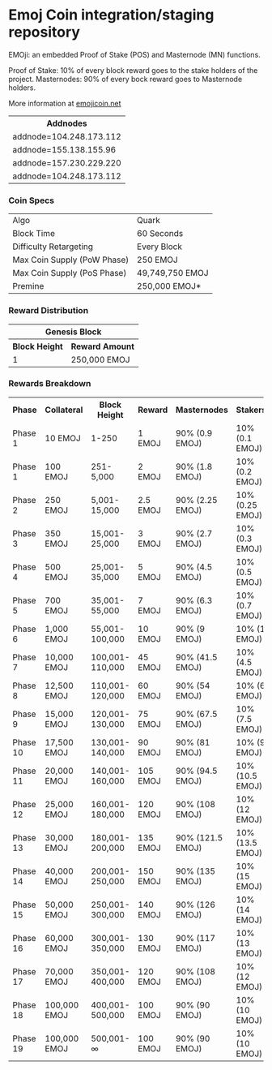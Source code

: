 Emoj Coin integration/staging repository
=====================================


EMOji: an embedded Proof of Stake (POS) and Masternode (MN) functions. 

Proof of Stake: 10% of every block reward goes to the stake holders of the project. 
Masternodes: 90% of every bock reward goes to Masternode holders.

More information at [emojicoin.net](https://www.emojicoin.net) 

<table>
<th colspan=4>Addnodes</th>
<tr><td>addnode=104.248.173.112</td></tr>
<tr><td>addnode=155.138.155.96</td></tr>
<tr><td>addnode=157.230.229.220</td></tr>
<tr><td>addnode=104.248.173.112</td></tr>
</table>





### Coin Specs
<table>
<tr><td>Algo</td><td>Quark</td></tr>
<tr><td>Block Time</td><td>60 Seconds</td></tr>
<tr><td>Difficulty Retargeting</td><td>Every Block</td></tr>
<tr><td>Max Coin Supply (PoW Phase)</td><td>250 EMOJ</td></tr>
<tr><td>Max Coin Supply (PoS Phase)</td><td>49,749,750 EMOJ</td></tr>
<tr><td>Premine</td><td>250,000 EMOJ*</td></tr>
</table>


### Reward Distribution

<table>
<th colspan=4>Genesis Block</th>
<tr><th>Block Height</th><th>Reward Amount</th></tr>
<tr><td>1</td><td>250,000 EMOJ</td></tr>
</table>


### Rewards Breakdown

<table>
<th>Phase</th><th>Collateral</th><th>Block Height</th><th>Reward</th><th>Masternodes</th><th>Stakers</th>
<tr><td>Phase 1</td><td>10 EMOJ</td><td>1-250</td><td>1 EMOJ</td><td>90% (0.9 EMOJ)</td><td>10% (0.1 EMOJ)</td></tr>
<tr><td>Phase 1</td><td>100 EMOJ</td><td>251-5,000</td><td>2 EMOJ</td><td>90% (1.8 EMOJ)</td><td>10% (0.2 EMOJ)</td></tr>
<tr><td>Phase 2</td><td>250 EMOJ</td><td>5,001-15,000</td><td>2.5 EMOJ</td><td>90% (2.25 EMOJ)</td><td>10% (0.25 EMOJ)</td></tr>
<tr><td>Phase 3</td><td>350 EMOJ</td><td>15,001-25,000</td><td>3 EMOJ</td><td>90% (2.7 EMOJ)</td><td>10% (0.3 EMOJ)</td></tr>
<tr><td>Phase 4</td><td>500 EMOJ</td><td>25,001-35,000</td><td>5 EMOJ</td><td>90% (4.5 EMOJ)</td><td>10% (0.5 EMOJ)</td></tr>
<tr><td>Phase 5</td><td>700 EMOJ</td><td>35,001-55,000</td><td>7 EMOJ</td><td>90% (6.3 EMOJ)</td><td>10% (0.7 EMOJ)</td></tr>
<tr><td>Phase 6</td><td>1,000 EMOJ</td><td>55,001-100,000</td><td>10 EMOJ</td><td>90% (9 EMOJ)</td><td>10% (1 EMOJ)</td></tr>
<tr><td>Phase 7</td><td>10,000 EMOJ</td><td>100,001-110,000</td><td>45 EMOJ</td><td>90% (41.5 EMOJ)</td><td>10% (4.5 EMOJ)</td></tr>
<tr><td>Phase 8</td><td>12,500 EMOJ</td><td>110,001-120,000</td><td>60 EMOJ</td><td>90% (54 EMOJ)</td><td>10% (6 EMOJ)</td></tr>
<tr><td>Phase 9</td><td>15,000 EMOJ</td><td>120,001-130,000</td><td>75 EMOJ</td><td>90% (67.5 EMOJ)</td><td>10% (7.5 EMOJ)</td></tr>
<tr><td>Phase 10</td><td>17,500 EMOJ</td><td>130,001-140,000</td><td>90 EMOJ</td><td>90% (81 EMOJ)</td><td>10% (9 EMOJ)</td></tr>
<tr><td>Phase 11</td><td>20,000 EMOJ</td><td>140,001-160,000</td><td>105 EMOJ</td><td>90% (94.5 EMOJ)</td><td>10% (10.5 EMOJ)</td></tr>
<tr><td>Phase 12</td><td>25,000 EMOJ</td><td>160,001-180,000</td><td>120 EMOJ</td><td>90% (108 EMOJ)</td><td>10% (12 EMOJ)</td></tr>
<tr><td>Phase 13</td><td>30,000 EMOJ</td><td>180,001-200,000</td><td>135 EMOJ</td><td>90% (121.5 EMOJ)</td><td>10% (13.5 EMOJ)</td></tr>
<tr><td>Phase 14</td><td>40,000 EMOJ</td><td>200,001-250,000</td><td>150 EMOJ</td><td>90% (135 EMOJ)</td><td>10% (15 EMOJ)</td></tr>
<tr><td>Phase 15</td><td>50,000 EMOJ</td><td>250,001-300,000</td><td>140 EMOJ</td><td>90% (126 EMOJ)</td><td>10% (14 EMOJ)</td></tr>
<tr><td>Phase 16</td><td>60,000 EMOJ</td><td>300,001-350,000</td><td>130 EMOJ</td><td>90% (117 EMOJ)</td><td>10% (13 EMOJ)</td></tr>
<tr><td>Phase 17</td><td>70,000 EMOJ</td><td>350,001-400,000</td><td>120 EMOJ</td><td>90% (108 EMOJ)</td><td>10% (12 EMOJ)</td></tr>
<tr><td>Phase 18</td><td>100,000 EMOJ</td><td>400,001-500,000</td><td>100 EMOJ</td><td>90% (90 EMOJ)</td><td>10% (10 EMOJ)</td></tr>
<tr><td>Phase 19</td><td>100,000 EMOJ</td><td>500,001-∞</td><td>100 EMOJ</td><td>90% (90 EMOJ)</td><td>10% (10 EMOJ)</td></tr>
</table>
